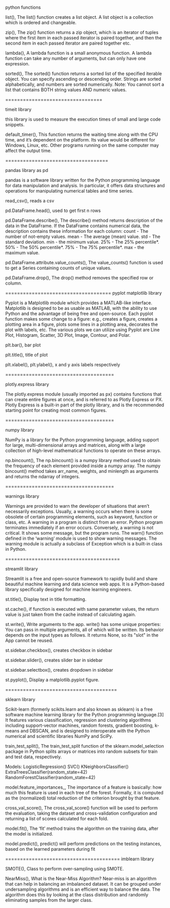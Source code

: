 python functions

list(), The list() function creates a list object. A list object is a collection which is ordered and changeable.

zip(), The zip() function returns a zip object, which is an iterator of tuples where the first item in each passed iterator is paired together, and then the second item in each passed iterator are paired together etc.

lambda(), A lambda function is a small anonymous function. A lambda function can take any number of arguments, but can only have one expression.

sorted(), The sorted() function returns a sorted list of the specified iterable object. You can specify ascending or descending order. Strings are sorted alphabetically, and numbers are sorted numerically. Note: You cannot sort a list that contains BOTH string values AND numeric values.




=================================

timeit library

this library is used to measure the execution times of small and large code snippets.

default_timer(), This function returns the waiting time along with the CPU time, and it’s dependent on the platform. Its value would be different for Windows, Linux, etc. Other programs running on the same computer may affect the output time.



===================================

pandas library as pd

pandas is a software library written for the Python programming language 
for data manipulation and analysis. In particular, it offers data structures 
and operations for manipulating numerical tables and time series.

read_csv(), reads a csv

pd.DataFrame.head(), used to get first n rows

pd.DataFrame.describe(),
The describe() method returns description of the data in the DataFrame.
If the DataFrame contains numerical data, the description contains these information for each column:
count - The number of not-empty values.
mean - The average (mean) value.
std - The standard deviation.
min - the minimum value.
25% - The 25% percentile*.
50% - The 50% percentile*.
75% - The 75% percentile*.
max - the maximum value.

pd.DataFrame.attribute.value_counts(), The value_counts() function is used to get a Series containing counts of unique values.

pd.DataFrame.drop(), The drop() method removes the specified row or column.




====================================
pyplot matplotlib library

Pyplot is a Matplotlib module which provides a MATLAB-like interface. Matplotlib is designed to be as usable as MATLAB, with the ability to use Python and the advantage of being free and open-source. Each pyplot function makes some change to a figure: e.g., creates a figure, creates a plotting area in a figure, plots some lines in a plotting area, decorates the plot with labels, etc. The various plots we can utilize using Pyplot are Line Plot, Histogram, Scatter, 3D Plot, Image, Contour, and Polar.

plt.bar(), bar plot

plt.title(), title of plot

plt.xlabel(), plt.ylabel(), x and y axis labels respectively


=====================================

plotly.express library

The plotly.express module (usually imported as px) contains functions that can create entire figures at once, and is referred to as Plotly Express or PX. Plotly Express is a built-in part of the plotly library, and is the recommended starting point for creating most common figures.

=====================================

numpy library 

NumPy is a library for the Python programming language, adding support for large, multi-dimensional arrays and matrices, along with a large collection of high-level mathematical functions to operate on these arrays.

np.bincount(), The np.bincount() is a numpy library method used to obtain the frequency of each element provided inside a numpy array. The numpy bincount() method takes arr_name, weights, and minlength as arguments and returns the ndarray of integers.

=====================================

warnings library

Warnings are provided to warn the developer of situations that aren’t necessarily exceptions. Usually, a warning occurs when there is some obsolete of certain programming elements, such as keyword, function or class, etc. A warning in a program is distinct from an error. Python program terminates immediately if an error occurs. Conversely, a warning is not critical. It shows some message, but the program runs. The warn() function defined in the ‘warning‘ module is used to show warning messages. The warning module is actually a subclass of Exception which is a built-in class in Python.

=======================================

streamlit library

Streamlit is a free and open-source framework to rapidly build and share beautiful machine learning and data science web apps. It is a Python-based library specifically designed for machine learning engineers.


st.title(), Display text in title formatting.

st.cache(), if function is executed with same parameter values, the return value is just taken from the cache instead of calculating again.

st.write(), Write arguments to the app. write() has some unique properties:
You can pass in multiple arguments, all of which will be written.
Its behavior depends on the input types as follows.
It returns None, so its "slot" in the App cannot be reused.

st.sidebar.checkbox(), creates checkbox in sidebar

st.sidebar.slider(), creates slider bar in sidebar

st.sidebar.selectbox(), creates dropdown in sidebar

st.pyplot(), Display a matplotlib.pyplot figure.




======================================

sklearn library

Scikit-learn (formerly scikits.learn and also known as sklearn) is a free software machine learning library for the Python programming language.[3] It features various classification, regression and clustering algorithms including support-vector machines, random forests, gradient boosting, k-means and DBSCAN, and is designed to interoperate with the Python numerical and scientific libraries NumPy and SciPy.


train_test_split(), The train_test_split function of the sklearn.model_selection package in Python splits arrays or matrices into random subsets for train and test data, respectively.

Models:
LogisticRegression()
SVC()
KNeighborsClassifier()
ExtraTreesClassifier(random_state=42)
RandomForestClassifier(random_state=42)

model.feature_importances_, The importance of a feature is basically: how much this feature is used in each tree of the forest. Formally, it is computed as the (normalized) total reduction of the criterion brought by that feature.

cross_val_score(), The cross_val_score() function will be used to perform the evaluation, taking the dataset and cross-validation configuration and returning a list of scores calculated for each fold.

model.fit(),  The ‘fit’ method trains the algorithm on the training data, after the model is initialized. 

model.predict(), predict() will perform predictions on the testing instances, based on the learned parameters during fit


=======================================
imblearn library

SMOTE(), Class to perform over-sampling using SMOTE.

NearMiss(), What is the Near-Miss Algorithm? Near-miss is an algorithm that can help in balancing an imbalanced dataset. It can be grouped under undersampling algorithms and is an efficient way to balance the data. The algorithm does this by looking at the class distribution and randomly eliminating samples from the larger class.


